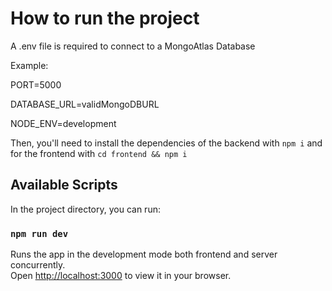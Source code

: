 # How to run the project

A .env file is required to connect to a MongoAtlas Database

Example:

PORT=5000

DATABASE_URL=validMongoDBURL

NODE_ENV=development

Then, you'll need to install the dependencies of the backend with `npm i` and for the frontend with `cd frontend && npm i`

## Available Scripts

In the project directory, you can run:

### `npm run dev`

Runs the app in the development mode both frontend and server concurrently.\
Open [http://localhost:3000](http://localhost:3000) to view it in your browser.
